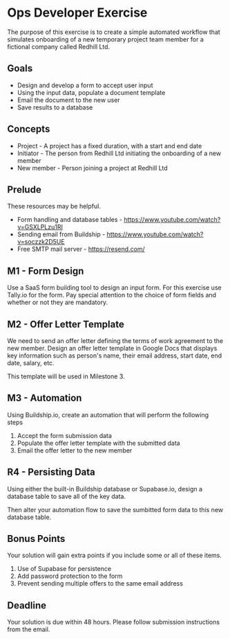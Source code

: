 # Ops Developer Exercise

The purpose of this exercise is to create a simple automated workflow that simulates onboarding of a new temporary project team member for a fictional company called Redhill Ltd.

## Goals
- Design and develop a form to accept user input
- Using the input data, populate a document template
- Email the document to the new user
- Save results to a database

## Concepts
- Project - A project has a fixed duration, with a start and end date
- Initiator - The person from Redhill Ltd initiating the onboarding of a new member
- New member - Person joining a project at Redhill Ltd

## Prelude

These resources may be helpful.

- Form handling and database tables - https://www.youtube.com/watch?v=GSXLPLzu1RI
- Sending email from Buildship - https://www.youtube.com/watch?v=soczzk2D5UE
- Free SMTP mail server - https://resend.com/

## M1 - Form Design

Use a SaaS form building tool to design an input form. For this exercise use Tally.io for the form. Pay special attention to the choice of form fields and whether or not they are mandatory.

## M2 - Offer Letter Template

We need to send an offer letter defining the terms of work agreement to the new member. Design an offer letter template in Google Docs that displays key information such as person's name, their email address, start date, end date, salary, etc. 

This template will be used in Milestone 3.

## M3 - Automation

Using Buildship.io, create an automation that will perform the following steps

1. Accept the form submission data
2. Populate the offer letter template with the submitted data
3. Email the offer letter to the new member

## R4 - Persisting Data

Using either the built-in Buildship database or Supabase.io, design a database table to save all of the key data.

Then alter your automation flow to save the sumbitted form data to this new database table.


## Bonus Points

Your solution will gain extra points if you include some or all of these items.

1. Use of Supabase for persistence
2. Add password protection to the form
3. Prevent sending multiple offers to the same email address

## Deadline

Your solution is due within 48 hours. Please follow submission instructions from the email.



